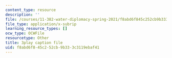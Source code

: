 ```yaml
---
content_type: resource
description: ''
file: /courses/11-382-water-diplomacy-spring-2021/f8abd6f845c252cb9b333c3119ebaf41_kAeDRfk6A9w.vtt
file_type: application/x-subrip
learning_resource_types: []
ocw_type: OCWFile
resourcetype: Other
title: 3play caption file
uid: f8abd6f8-45c2-52cb-9b33-3c3119ebaf41
---
```

